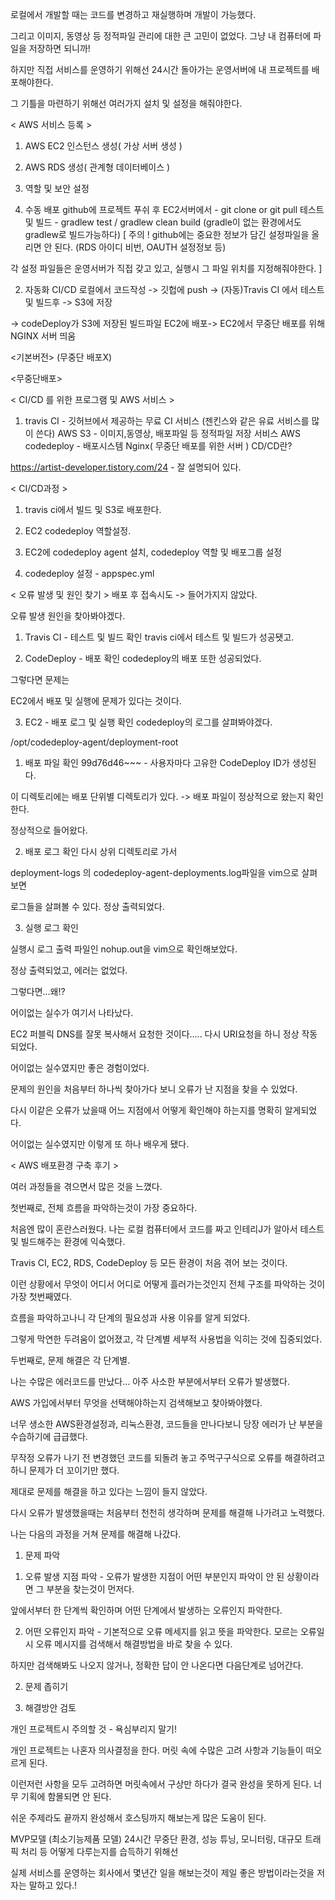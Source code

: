 로컬에서 개발할 때는 코드를 변경하고 재실행하며 개발이 가능했다.

그리고 이미지, 동영상 등 정적파일 관리에 대한 큰 고민이 없었다. 그냥 내 컴퓨터에 파일을 저장하면 되니까!

하지만 직접 서비스를 운영하기 위해선 24시간 돌아가는 운영서버에 내 프로젝트를 배포해야한다.

그 기틀을 마련하기 위해선 여러가지 설치 및 설정을 해줘야한다.

 

< AWS 서비스 등록 >
1. AWS EC2 인스턴스 생성( 가상 서버 생성 )

2. AWS RDS 생성( 관계형 데이터베이스 )

3. 역할 및 보안 설정

 

1. 수동 배포
github에 프로젝트 푸쉬 후 EC2서버에서 - git clone  or  git pull
테스트 및 빌드  - gradlew test / gradlew clean build (gradle이 없는 환경에서도 gradlew로 빌드가능하다)
[ 주의 ! github에는 중요한 정보가 담긴 설정파일을 올리면 안 된다. (RDS 아이디 비번, OAUTH 설정정보 등)

각 설정 파일들은 운영서버가 직접 갖고 있고, 실행시 그 파일 위치를 지정해줘야한다. ]

 

2. 자동화 CI/CD
로컬에서 코드작성 -> 깃헙에 push -> (자동)Travis CI 에서 테스트 및 빌드후 -> S3에 저장 

-> codeDeploy가 S3에 저장된 빌드파일 EC2에 배포-> EC2에서 무중단 배포를 위해 NGINX 서버 띄움

 

<기본버전> (무중단 배포X)


<무중단배포>


 
< CI/CD 를 위한 프로그램 및 AWS 서비스 >
1. travis CI - 깃허브에서 제공하는 무료 CI 서비스 (젠킨스와 같은 유료 서비스를 많이 쓴다)
AWS S3 - 이미지,동영상, 배포파일 등 정적파일 저장 서비스
AWS codedeploy - 배포시스템
Nginx( 무중단 배포를 위한 서버 )
CD/CD란?

https://artist-developer.tistory.com/24 - 잘 설명되어 있다.

 

 

< CI/CD과정 >

1. travis ci에서 빌드 및 S3로 배포한다.

2. EC2 codedeploy 역할설정.

3. EC2에 codedeploy agent 설치, codedeploy 역할 및 배포그룹 설정

4. codedeploy 설정 - appspec.yml

 

< 오류 발생 및 원인 찾기 >
배포 후 접속시도 -> 들어가지지 않았다.

오류 발생 원인을 찾아봐야겠다.

 

1. Travis CI - 테스트 및 빌드 확인
travis ci에서 테스트 및 빌드가 성공됏고.


2. CodeDeploy - 배포 확인
codedeploy의 배포 또한 성공되었다.


그렇다면 문제는

EC2에서 배포 및 실행에 문제가 있다는 것이다.

 

3. EC2 - 배포 로그 및 실행 확인
codedeploy의 로그를 살펴봐야겠다.

/opt/codedeploy-agent/deployment-root


1) 배포 파일 확인
99d76d46~~~  - 사용자마다 고유한 CodeDeploy ID가 생성된다.

이 디렉토리에는 배포 단위별 디렉토리가 있다. -> 배포 파일이 정상적으로 왔는지 확인한다.


정상적으로 들어왔다.

 

2) 배포 로그 확인
다시 상위 디렉토리로 가서


deployment-logs 의 codedeploy-agent-deployments.log파일을 vim으로 살펴보면


로그들을 살펴볼 수 있다. 정상 출력되었다.

 

3) 실행 로그 확인

실행시 로그 출력 파일인 nohup.out을 vim으로 확인해보았다.


정상 출력되었고, 에러는 없었다.

 

그렇다면...왜!?

어이없는 실수가 여기서 나타났다. 

EC2 퍼블릭 DNS를 잘못 복사해서 요청한 것이다..... 다시 URI요청을 하니 정상 작동되었다.

어이없는 실수였지만 좋은 경험이었다.

문제의 원인을 처음부터 하나씩 찾아가다 보니 오류가 난 지점을 찾을 수 있었다.

다시 이같은 오류가 났을때 어느 지점에서 어떻게 확인해야 하는지를 명확히 알게되었다.

어이없는 실수였지만 이렇게 또 하나 배우게 됐다.

< AWS 배포환경 구축 후기 >
 

 

여러 과정들을 겪으면서 많은 것을 느꼈다.

 

첫번째로, 전체 흐름을 파악하는것이 가장 중요하다.

처음엔 많이 혼란스러웠다. 나는 로컬 컴퓨터에서 코드를 짜고 인테리J가 알아서 테스트 및 빌드해주는 환경에 익숙했다.

Travis CI, EC2, RDS, CodeDeploy 등 모든 환경이 처음 겪어 보는 것이다.

이런 상황에서 무엇이 어디서 어디로 어떻게 흘러가는것인지 전체 구조를 파악하는 것이 가장 첫번째였다.

흐름을 파악하고나니 각 단계의 필요성과 사용 이유를 알게 되었다.

그렇게 막연한 두려움이 없어졌고, 각 단계별 세부적 사용법을 익히는 것에 집중되었다.

 

두번째로, 문제 해결은 각 단계별.

나는 수많은 에러코드를 만났다... 아주 사소한 부분에서부터 오류가 발생했다.

AWS 가입에서부터 무엇을 선택해야하는지 검색해보고 찾아봐야했다.

너무 생소한 AWS환경설정과, 리눅스환경, 코드들을 만나다보니 당장 에러가 난 부분을 수습하기에 급급했다.

무작정 오류가 나기 전 변경했던 코드를 되돌려 놓고 주먹구구식으로 오류를 해결하려고하니 문제가 더 꼬이기만 했다.

제대로 문제를 해결을 하고 있다는 느낌이 들지 않았다.

다시 오류가 발생했을때는 처음부터 천천히 생각하며 문제를 해결해 나가려고 노력했다.

나는 다음의 과정을 거쳐 문제를 해결해 나갔다.

 

1. 문제 파악

  1) 오류 발생 지점 파악 - 오류가 발생한 지점이 어떤 부분인지 파악이 안 된 상황이라면 그 부분을 찾는것이 먼저다.

앞에서부터 한 단계씩 확인하며 어떤 단계에서 발생하는 오류인지 파악한다.

  2) 어떤 오류인지 파악 - 기본적으로 오류 메세지를 읽고 뜻을 파악한다. 모르는 오류일시 오류 메시지를 검색해서 해결방법을 바로 찾을 수 있다.

하지만 검색해봐도 나오지 않거나, 정확한 답이 안 나온다면 다음단계로 넘어간다.

 

2. 문제 좁히기

 

3. 해결방안 검토

 

 

개인 프로젝트시 주의할 것 - 욕심부리지 말기!

개인 프로젝트는 나혼자 의사결정을 한다. 머릿 속에 수많은 고려 사항과 기능들이 떠오르게 된다.

이런저런 사항을 모두 고려하면 머릿속에서 구상만 하다가 결국 완성을 못하게 된다. 너무 기획에 함몰되면 안 된다.

쉬운 주제라도 끝까지 완성해서 호스팅까지 해보는게 많은 도움이 된다.


MVP모델 (최소기능제품 모델)
24시간 무중단 환경, 성능 튜닝, 모니터링, 대규모 트래픽 처리 등 어떻게 다루는지를 습득하기 위해선

실제 서비스를 운영하는 회사에서 몇년간 일을 해보는것이 제일 좋은 방법이라는것을 저자는 말하고 있다.!

